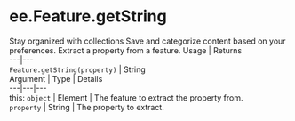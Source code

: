  
#  ee.Feature.getString
Stay organized with collections  Save and categorize content based on your preferences. 
Extract a property from a feature. Usage | Returns  
---|---  
`Feature.getString(property)` | String  
Argument | Type | Details  
---|---|---  
this: `object` | Element | The feature to extract the property from.  
`property` | String | The property to extract.  
